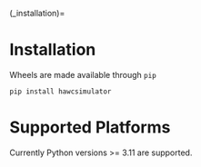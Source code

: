 
(_installation)=
# Installation

Wheels are made available through `pip`

    pip install hawcsimulator


# Supported Platforms
Currently Python versions >= 3.11 are supported.
